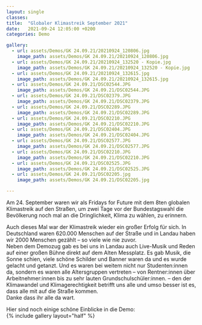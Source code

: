 ```yaml
---
layout: single
classes: 
title:  "Globaler Klimastreik September 2021"
date:   2021-09-24 12:05:00 +0200
categories: Demo

gallery:
  - url: assets/Demos/GK 24.09.21/20210924_120806.jpg
    image_path: assets/Demos/GK 24.09.21/20210924_120806.jpg    
  - url: assets/Demos/GK 24.09.21/20210924_132520 - Kopie.jpg
    image_path: assets/Demos/GK 24.09.21/20210924_132520 - Kopie.jpg    
  - url: assets/Demos/GK 24.09.21/20210924_132615.jpg
    image_path: assets/Demos/GK 24.09.21/20210924_132615.jpg    
  - url: assets/Demos/GK 24.09.21/DSC02544.JPG
    image_path: assets/Demos/GK 24.09.21/DSC02544.JPG  
  - url: assets/Demos/GK 24.09.21/DSC02379.JPG
    image_path: assets/Demos/GK 24.09.21/DSC02379.JPG    
  - url: assets/Demos/GK 24.09.21/DSC02289.JPG
    image_path: assets/Demos/GK 24.09.21/DSC02289.JPG    
  - url: assets/Demos/GK 24.09.21/DSC02210.JPG
    image_path: assets/Demos/GK 24.09.21/DSC02210.JPG    
  - url: assets/Demos/GK 24.09.21/DSC02404.JPG
    image_path: assets/Demos/GK 24.09.21/DSC02404.JPG    
  - url: assets/Demos/GK 24.09.21/DSC02577.JPG
    image_path: assets/Demos/GK 24.09.21/DSC02577.JPG    
  - url: assets/Demos/GK 24.09.21/DSC02210.JPG
    image_path: assets/Demos/GK 24.09.21/DSC02210.JPG
  - url: assets/Demos/GK 24.09.21/DSC02525.JPG
    image_path: assets/Demos/GK 24.09.21/DSC02525.JPG
  - url: assets/Demos/GK 24.09.21/DSC02205.jpg
    image_path: assets/Demos/GK 24.09.21/DSC02205.jpg

---
```

Am 24. September waren wir als Fridays for Future mit dem 8ten globalen Klimastreik auf den Straßen, um zwei Tage vor der Bundestagswahl die Bevölkerung noch mal an die Dringlichkeit, Klima zu wählen, zu erinnern. <br>
<p></p>
Auch dieses Mal war der Klimastreik wieder ein großer Erfolg für sich. In Deutschland waren 620.000 Menschen auf der Straße und in Landau haben wir 2000 Menschen gezählt – so viele wie nie zuvor. <br>
Neben dem Demozug gab es bei uns in Landau auch Live-Musik und Reden auf einer großen Bühne direkt auf dem Alten Messplatz. Es gab Musik, die Sonne schien, viele schöne Schilder und Banner waren da und es wurde gelacht und getanzt. Und es waren bei weitem nicht nur Studenten:innen da, sondern es waren alle Altersgruppen vertreten – von Rentner:innen über Arbeitnehmer:innen bis zu sehr lauten Grundschulschüler:innen. – den der Klimawandel und Klimagerechtigkeit betrifft uns alle und umso besser ist es, dass alle mit auf die Straße kommen. <br>
Danke dass ihr alle da wart. 
<p></p>
Hier sind noch einige schöne Einblicke in die Demo: <br>
{% include gallery layout="half" %}

